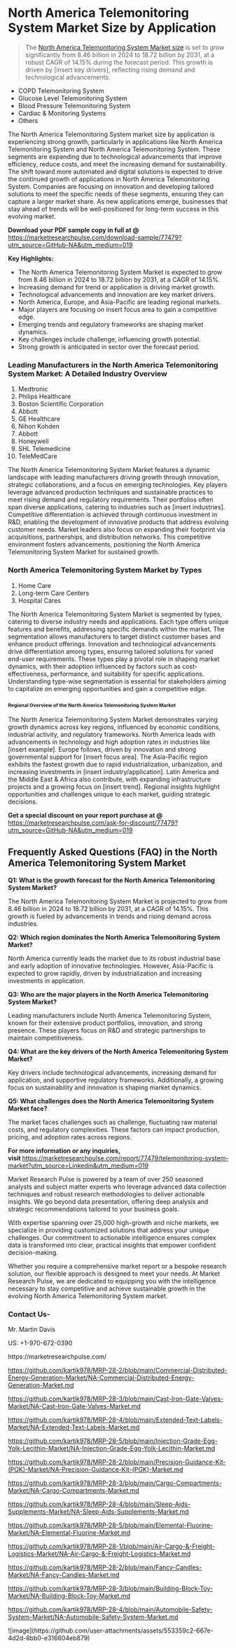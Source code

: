 <h1>North America Telemonitoring System Market&nbsp;Size by Application</h1><blockquote><p>The <a href="https://marketresearchpulse.com/download-sample/77479?utm_source=GitHub-NA&amp;utm_medium=019">North America Telemonitoring System Market size</a> is set to grow significantly from 8.46 billion in 2024 to 18.72 billion by 2031, at a robust CAGR of 14.15% during the forecast period. This growth is driven by [insert key drivers], reflecting rising demand and technological advancements.</p></blockquote><ul><li>COPD Telemonitoring System<li> Glucose Level Telemonitoring System<li> Blood Pressure Telemonitoring System<li> Cardiac & Monitoring Systems<li> Others</li></ul><p>The North America Telemonitoring System market size by application is experiencing strong growth, particularly in applications like North America Telemonitoring System and North America Telemonitoring System. These segments are expanding due to technological advancements that improve efficiency, reduce costs, and meet the increasing demand for sustainability. The shift toward more automated and digital solutions is expected to drive the continued growth of applications in North America Telemonitoring System. Companies are focusing on innovation and developing tailored solutions to meet the specific needs of these segments, ensuring they can capture a larger market share. As new applications emerge, businesses that stay ahead of trends will be well-positioned for long-term success in this evolving market.</p><p><strong>Download your PDF sample copy in full at @ </strong><a href="https://marketresearchpulse.com/download-sample/77479?utm_source=GitHub-NA&amp;utm_medium=019">https://marketresearchpulse.com/download-sample/77479?utm_source=GitHub-NA&amp;utm_medium=019</a></p><p><strong>Key Highlights: </strong></p><ul><li>The North America Telemonitoring System Market is expected to grow from 8.46 billion in 2024 to 18.72 billion by 2031, at a CAGR of 14.15%.</li><li>Increasing demand for trend or application is driving market growth.</li><li>Technological advancements and innovation are key market drivers.</li><li>North America, Europe, and Asia-Pacific are leading regional markets.</li><li>Major players are focusing on insert focus area to gain a competitive edge.</li><li>Emerging trends and regulatory frameworks are shaping market dynamics.</li><li>Key challenges include challenge, influencing growth potential.</li><li>Strong growth is anticipated in sector over the forecast period.</li></ul><h3>Leading Manufacturers in the North America Telemonitoring System Market: A Detailed Industry Overview</h3><ol><li>Medtronic</li><li>Philips Healthcare</li><li>Boston Scientific Corporation</li><li>Abbott</li><li>GE Healthcare</li><li>Nihon Kohden</li><li>Abbott</li><li>Honeywell</li><li>SHL Telemedicine</li><li>TeleMedCare</li></ol><div class="flex max-w-full flex-col flex-grow"><div class="min-h-8 text-message flex w-full flex-col items-end gap-2 whitespace-normal break-words [.text-message+&amp;]:mt-5" dir="auto" data-message-author-role="assistant" data-message-id="fd8432e4-4910-450d-b182-61b7bfb0a01f" data-message-model-slug="gpt-4o"><div class="flex w-full flex-col gap-1 empty:hidden first:pt-[3px]"><div class="markdown prose w-full break-words dark:prose-invert light"><p>The North America Telemonitoring System Market features a dynamic landscape with leading manufacturers driving growth through innovation, strategic collaborations, and a focus on emerging technologies. Key players leverage advanced production techniques and sustainable practices to meet rising demand and regulatory requirements. Their portfolios often span diverse applications, catering to industries such as [insert industries]. Competitive differentiation is achieved through continuous investment in R&amp;D, enabling the development of innovative products that address evolving customer needs. Market leaders also focus on expanding their footprint via acquisitions, partnerships, and distribution networks. This competitive environment fosters advancements, positioning the North America Telemonitoring System Market for sustained growth.</p></div></div></div></div><h3>North America Telemonitoring System Market by Types</h3><ol><li>Home Care<li> Long-term Care Centers<li> Hospital Cares</li></ol><div class="flex max-w-full flex-col flex-grow"><div class="min-h-8 text-message flex w-full flex-col items-end gap-2 whitespace-normal break-words [.text-message+&amp;]:mt-5" dir="auto" data-message-author-role="assistant" data-message-id="084470be-0bb7-4664-bddf-5156b4f41249" data-message-model-slug="gpt-4o-mini"><div class="flex w-full flex-col gap-1 empty:hidden first:pt-[3px]"><div class="markdown prose w-full break-words dark:prose-invert light"><p>The North America Telemonitoring System Market is segmented by types, catering to diverse industry needs and applications. Each type offers unique features and benefits, addressing specific demands within the market. The segmentation allows manufacturers to target distinct customer bases and enhance product offerings. Innovation and technological advancements drive differentiation among types, ensuring tailored solutions for varied end-user requirements. These types play a pivotal role in shaping market dynamics, with their adoption influenced by factors such as cost-effectiveness, performance, and suitability for specific applications. Understanding type-wise segmentation is essential for stakeholders aiming to capitalize on emerging opportunities and gain a competitive edge.</p></div></div></div></div><h3><span style="font-size: 11px;">Regional Overview of the North America Telemonitoring System Market</span></h3><div class="flex max-w-full flex-col flex-grow"><div class="min-h-8 text-message flex w-full flex-col items-end gap-2 whitespace-normal break-words [.text-message+&amp;]:mt-5" dir="auto" data-message-author-role="assistant" data-message-id="e9038762-ce64-4e30-91c9-9bd413514231" data-message-model-slug="gpt-4o-mini"><div class="flex w-full flex-col gap-1 empty:hidden first:pt-[3px]"><div class="markdown prose w-full break-words dark:prose-invert light"><p>The North America Telemonitoring System Market demonstrates varying growth dynamics across key regions, influenced by economic conditions, industrial activity, and regulatory frameworks. North America leads with advancements in technology and high adoption rates in industries like [insert example]. Europe follows, driven by innovation and strong governmental support for [insert focus area]. The Asia-Pacific region exhibits the fastest growth due to rapid industrialization, urbanization, and increasing investments in [insert industry/application]. Latin America and the Middle East &amp; Africa also contribute, with expanding infrastructure projects and a growing focus on [insert trend]. Regional insights highlight opportunities and challenges unique to each market, guiding strategic decisions.</p></div></div></div></div><p><strong>Get a special discount on your report purchase at @ </strong><a href="https://marketresearchpulse.com/ask-for-discount/77479?utm_source=GitHub-NA&amp;utm_medium=019">https://marketresearchpulse.com/ask-for-discount/77479?utm_source=GitHub-NA&amp;utm_medium=019</a></p><h2>Frequently Asked Questions (FAQ) in the North America Telemonitoring System Market</h2><p><strong>Q1: What is the growth forecast for the North America Telemonitoring System Market?</strong></p><p>The North America Telemonitoring System Market is projected to grow from 8.46 billion in 2024 to 18.72 billion by 2031, at a CAGR of 14.15%. This growth is fueled by advancements in trends and rising demand across industries.</p><p><strong>Q2: Which region dominates the North America Telemonitoring System Market?</strong></p><p>North America currently leads the market due to its robust industrial base and early adoption of innovative technologies. However, Asia-Pacific is expected to grow rapidly, driven by industrialization and increasing investments in application.</p><p><strong>Q3: Who are the major players in the North America Telemonitoring System Market?</strong></p><p>Leading manufacturers include North America Telemonitoring System, known for their extensive product portfolios, innovation, and strong presence. These players focus on R&amp;D and strategic partnerships to maintain competitiveness.</p><p><strong>Q4: What are the key drivers of the North America Telemonitoring System Market?</strong></p><p>Key drivers include technological advancements, increasing demand for application, and supportive regulatory frameworks. Additionally, a growing focus on sustainability and innovation is shaping market dynamics.</p><p><strong>Q5: What challenges does the North America Telemonitoring System Market face?</strong></p><p>The market faces challenges such as challenge, fluctuating raw material costs, and regulatory complexities. These factors can impact production, pricing, and adoption rates across regions.</p><p><strong>For more information or any inquiries, visit&nbsp;</strong><a href="https://marketresearchpulse.com/report/77479/telemonitoring-system-market?utm_source=Linkedin&utm_medium=019">https://marketresearchpulse.com/report/77479/telemonitoring-system-market?utm_source=Linkedin&utm_medium=019</a></p><p>Market Research Pulse is powered by a team of over 250 seasoned analysts and subject matter experts who leverage advanced data collection techniques and robust research methodologies to deliver actionable insights. We go beyond data presentation, offering deep analysis and strategic recommendations tailored to your business goals.</p><p>With expertise spanning over 25,000 high-growth and niche markets, we specialize in providing customized solutions that address your unique challenges. Our commitment to actionable intelligence ensures complex data is transformed into clear, practical insights that empower confident decision-making.</p><p>Whether you require a comprehensive market report or a bespoke research solution, our flexible approach is designed to meet your needs. At Market Research Pulse, we are dedicated to equipping you with the intelligence necessary to stay competitive and achieve sustainable growth in the evolving North America Telemonitoring System market.</p><h3><strong>Contact Us-</strong></h3><p>Mr. Martin Davis</p><p>US: +1-970-672-0390</p><p>https://marketresearchpulse.com/</p><p><a href="https://github.com/kartik978/MRP-28-2/blob/main/Commercial-Distributed-Energy-Generation-Market/NA-Commercial-Distributed-Energy-Generation-Market.md">https://github.com/kartik978/MRP-28-2/blob/main/Commercial-Distributed-Energy-Generation-Market/NA-Commercial-Distributed-Energy-Generation-Market.md</a></p><p><a href="https://github.com/kartik978/MRP-28-3/blob/main/Cast-Iron-Gate-Valves-Market/NA-Cast-Iron-Gate-Valves-Market.md">https://github.com/kartik978/MRP-28-3/blob/main/Cast-Iron-Gate-Valves-Market/NA-Cast-Iron-Gate-Valves-Market.md</a></p><p><a href="https://github.com/kartik978/MRP-28-4/blob/main/Extended-Text-Labels-Market/NA-Extended-Text-Labels-Market.md">https://github.com/kartik978/MRP-28-4/blob/main/Extended-Text-Labels-Market/NA-Extended-Text-Labels-Market.md</a></p><p><a href="https://github.com/kartik978/MRP-28-5/blob/main/Injection-Grade-Egg-Yolk-Lecithin-Market/NA-Injection-Grade-Egg-Yolk-Lecithin-Market.md">https://github.com/kartik978/MRP-28-5/blob/main/Injection-Grade-Egg-Yolk-Lecithin-Market/NA-Injection-Grade-Egg-Yolk-Lecithin-Market.md</a></p><p><a href="https://github.com/kartik978/MRP-28-2/blob/main/Precision-Guidance-Kit-(PGK)-Market/NA-Precision-Guidance-Kit-(PGK)-Market.md">https://github.com/kartik978/MRP-28-2/blob/main/Precision-Guidance-Kit-(PGK)-Market/NA-Precision-Guidance-Kit-(PGK)-Market.md</a></p><p><a href="https://github.com/kartik978/MRP-28-3/blob/main/Cargo-Compartments-Market/NA-Cargo-Compartments-Market.md">https://github.com/kartik978/MRP-28-3/blob/main/Cargo-Compartments-Market/NA-Cargo-Compartments-Market.md</a></p><p><a href="https://github.com/kartik978/MRP-28-4/blob/main/Sleep-Aids-Supplements-Market/NA-Sleep-Aids-Supplements-Market.md">https://github.com/kartik978/MRP-28-4/blob/main/Sleep-Aids-Supplements-Market/NA-Sleep-Aids-Supplements-Market.md</a></p><p><a href="https://github.com/kartik978/MRP-28-5/blob/main/Elemental-Fluorine-Market/NA-Elemental-Fluorine-Market.md">https://github.com/kartik978/MRP-28-5/blob/main/Elemental-Fluorine-Market/NA-Elemental-Fluorine-Market.md</a></p><p><a href="https://github.com/kartik978/MRP-28-1/blob/main/Air-Cargo-&-Freight-Logistics-Market/NA-Air-Cargo-&-Freight-Logistics-Market.md">https://github.com/kartik978/MRP-28-1/blob/main/Air-Cargo-&-Freight-Logistics-Market/NA-Air-Cargo-&-Freight-Logistics-Market.md</a></p><p><a href="https://github.com/kartik978/MRP-28-2/blob/main/Fancy-Candles-Market/NA-Fancy-Candles-Market.md">https://github.com/kartik978/MRP-28-2/blob/main/Fancy-Candles-Market/NA-Fancy-Candles-Market.md</a></p><p><a href="https://github.com/kartik978/MRP-28-3/blob/main/Building-Block-Toy-Market/NA-Building-Block-Toy-Market.md">https://github.com/kartik978/MRP-28-3/blob/main/Building-Block-Toy-Market/NA-Building-Block-Toy-Market.md</a></p><p><a href="https://github.com/kartik978/MRP-28-4/blob/main/Automobile-Safety-System-Market/NA-Automobile-Safety-System-Market.md">https://github.com/kartik978/MRP-28-4/blob/main/Automobile-Safety-System-Market/NA-Automobile-Safety-System-Market.md</a></p>
![image](https://github.com/user-attachments/assets/553359c2-667e-4d2d-8bb0-e316604eb879)
